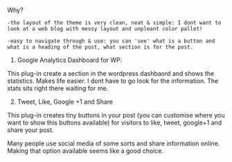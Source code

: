 

<The Theme of My Choice : Sparlking by Colorlib. >

Why? 
	
	-the layout of the theme is very clean, neat & simple: I dont want to look at a web blog with messy layout and unpleant color pallet!

	-easy to navigate through & use: you can 'see' what is a button and what is a heading of the post, what section is for the post. 


<Plug-in of My Choice >

1. Google Analytics Dashboard for WP: 

This plug-in create a section in the wordpress dashbaord 
and shows the statistics. Makes life easier. I dont have to go look for the information. The stats sits right there waiting for me. 

2. Tweet, Like, Google +1 and Share

This plug-in creates tiny buttons in your post (you can customise where you want to show this buttons available) for visitors to like, tweet, google+1 and share your post. 

 Many people use social media of some sorts and share information online. Making that option available seems like a good choice.   
